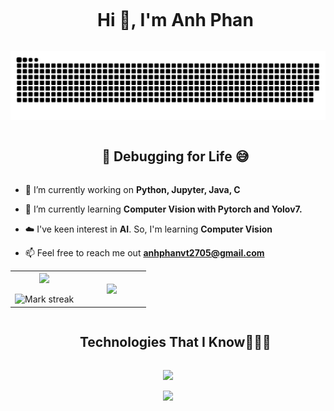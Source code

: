 <!--h1 without bottom border-->
<div id="user-content-toc">
  <ul align="center">
    <summary><h1 style="display: inline-block">Hi 👋, I'm Anh Phan</h1></summary>
  </ul>
</div>


<!--- snake -->
<div align="center">
  <img  src="https://github.com/anhphan2705/anhphan2705/blob/main/grid-snake.svg"
       alt="snake" /></a>
</div>


<!--h2 without bottom border-->
<div id="user-content-toc">
  <ul align="center">
    <summary><h2 style="display: inline-block">🔧 Debugging for Life 😅</h2></summary>
  </ul>
</div>


<!--Intro start-->
- 🔭 I’m currently working on **Python, Jupyter, Java, C**

- 🌱 I’m currently learning **Computer Vision with Pytorch and Yolov7.**

- ☁️ I've keen interest in **AI**. So, I'm learning **Computer Vision**

- 📫 Feel free to reach me out **anhphanvt2705@gmail.com**


<!--Intro end-->



<!--- stats & Trophy (start) -->
<p align="center">
  <!--- stats (start) -->
<table align="center">
<tr border="none">
<td width="50%" align="center">
  
  <img  align="center"  src="https://github-readme-stats.vercel.app/api?username=anhphan2705&theme=gruvbox&show_icons=true&count_private=true&hide_border=true" />
  <br></br>
  <img  title="🔥 Get streak stats for your profile at git.io/streak-stats" alt="Mark streak" src="https://github-readme-streak-stats.herokuapp.com/?user=anhphan2705&theme=gruvbox&hide_border=true" /> 
</td>

<td width="50%" align="center">

  <img  align="center"  src="https://github-readme-stats.vercel.app/api/top-langs/?username=anhphan2705&theme=gruvbox&hide_border=true&no-bg=true&no-frame=true&langs_count=6&hide=jupyter%20notebook"/>
  
  </td>
</tr>
</table>
<!--- stats (end) -->


<!--h1 without bottom border-->
<div id="user-content-toc">
  <ul align="center">
    <summary><h2 style="display: inline-block">Technologies That I Know👨🏻‍💻</h2></summary>
  </ul>
</div>
<!--tech stack icons-->
<p align="center">
  <a href="https://skillicons.dev">
    <img src="https://skillicons.dev/icons?i=py,vscode,github,git,java,c,linux,css,discord,html,md,mysql&perline=14" />
  </a>
</p>

<!--profile visit count-->
<div align="center">
  
[![](https://visitcount.itsvg.in/api?id=anhphan2705&icon=3&color=3)](https://visitcount.itsvg.in)
  
</div>
